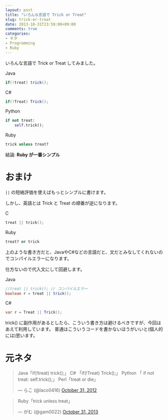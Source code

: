 ```yaml
---
layout: post
title: "いろんな言語で Trick or Treat"
slug: trick-or-treat
date: 2013-10-31T23:59:00+09:00
comments: true
categories: 
- ネタ
- Programming
- Ruby
---
```


いろんな言語で Trick or Treat してみました。

Java

```java
if(!treat) trick();
```

C#

```csharp
if(!Treat) Trick();
```

Python

```python
if not treat:
    self.trick();
```

Ruby

```ruby
trick unless treat?
```

結論: **Ruby が一番シンプル**

<!--more-->


# おまけ

`||` の短絡評価を使えばもっとシンプルに書けます。

しかし、英語とは Trick と Treat の順番が逆になります。

C

```c
treat || trick();
```

Ruby

```ruby
treat? or trick
```

上のような書き方だと、JavaやC#などの言語だと、文だとみなしてくれないのでコンパイルエラーになります。

仕方ないので代入文にして回避します。

Java

```java
//treat || trick(); // コンパイルエラー
boolean r = treat || trick();
```

C#

```csharp
var r = Treat || Trick();
```


trick() に副作用があるとしたら、こういう書き方は避けるべきですが、今回はあえて利用しています。
普通はこういうコードを書かないほうがいいと(個人的には)思います。


# 元ネタ

<blockquote class="twitter-tweet"><p>Java「if(!treat) trick();」&#10; &#10;C# 「if(!Treat) Trick();」&#10; &#10;Python 「&#10;if not treat:&#10; self.trick();」&#10;&#10;Perl「treat or die」</p>&mdash; らこ (@laco0416) <a href="https://twitter.com/laco0416/statuses/263596378561855488">October 31, 2012</a></blockquote>

<blockquote class="twitter-tweet"><p>Ruby「trick unless treat」</p>&mdash; がむ (@gam0022) <a href="https://twitter.com/gam0022/statuses/395724005446930432">October 31, 2013</a></blockquote>

<script async src="//platform.twitter.com/widgets.js" charset="utf-8"></script>
